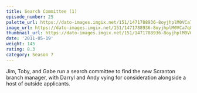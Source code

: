 ```yaml
---
title: Search Committee (1)
episode_number: 25
palette_url: https://dato-images.imgix.net/151/1471788936-8oyjhplM0VCa7q86vhVbJM6pPYz.jpg?ixlib=rb-1.1.0&ch=DPR%2CWidth&auto=enhance&palette=json
image_url: https://dato-images.imgix.net/151/1471788936-8oyjhplM0VCa7q86vhVbJM6pPYz.jpg?ixlib=rb-1.1.0&ch=DPR%2CWidth&auto=compress%2Cformat&w=500
thumbnail_url: https://dato-images.imgix.net/151/1471788936-8oyjhplM0VCa7q86vhVbJM6pPYz.jpg?ixlib=rb-1.1.0&ch=DPR%2CWidth&auto=enhance&w=500&h=280&fit=crop&fm=jpg
date: '2011-05-19'
weight: 145
rating: 8.3
category: Season 7
---
```


Jim, Toby, and Gabe run a search committee to find the new Scranton branch manager, with Darryl and Andy vying for consideration alongside a host of outside applicants.